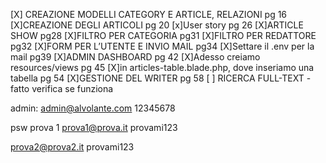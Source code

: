 [X] CREAZIONE MODELLI CATEGORY E ARTICLE, RELAZIONI pg 16
[X]CREAZIONE DEGLI ARTICOLI pg 20
[x]User story pg 26
[X]ARTICLE SHOW pg28
[X]FILTRO PER CATEGORIA pg31
[X]FILTRO PER REDATTORE pg32
[X]FORM PER L’UTENTE E INVIO MAIL pg34
[X]Settare il .env per la mail pg39 
[X]ADMIN DASHBOARD pg 42
[X]Adesso creiamo resources/views pg 45
[X]in articles-table.blade.php, dove inseriamo una tabella pg 54
[X]GESTIONE DEL WRITER pg 58
[ ] RICERCA FULL-TEXT -fatto verifica se funziona





admin: admin@alvolante.com 
12345678


psw prova 1 prova1@prova.it
provami123


prova2@prova2.it
provami123